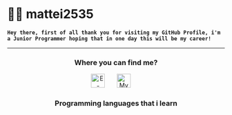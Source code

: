# 👨‍💻 mattei2535

**`Hey there, first of all thank you for visiting my GitHub Profile, i'm a Junior Programmer hoping that in one day this will be my career!`**

---

<h3 align="center">
  Where you can find me?
</h3>
  
<p align="center">
  <a href="mailto:matei2535@gmail.com"><img width="32px" alt="E-mail" title="E-mail me" src="https://i.imgur.com/z4LMBBG.png"/></a>
  &#8287;&#8287;&#8287;&#8287;&#8287;
  <a href="https://discord.com/users/402503629963001857/" alt="My Discord Profile"><img width="32px" title="My Discord Profile" src="https://i.imgur.com/Z974ANd.png"/></a>
  &#8287;&#8287;&#8287;&#8287;&#8287;
</p>
<h3 align="center">
  Programming languages that i learn
</h3>
